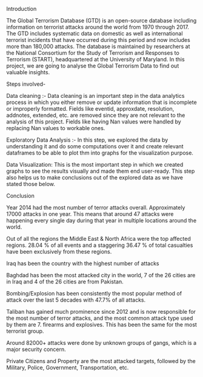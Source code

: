 Introduction

The Global Terrorism Database (GTD) is an open-source database including information on terrorist attacks around the world from 1970 through 2017. The GTD includes systematic data on domestic as well as international terrorist incidents that have occurred during this period and now includes more than 180,000 attacks. The database is maintained by researchers at the National Consortium for the Study of Terrorism and Responses to Terrorism (START), headquartered at the University of Maryland. In this project, we are going to analyse the Global Terrorism Data to find out valuable insights.

Steps involved-

Data cleaning :- Data cleaning is an important step in the data analytics process in which you either remove or update information that is incomplete or improperly formatted. Fields like eventid, approxdate, resolution, addnotes, extended, etc. are removed since they are not relevant to the analysis of this project. Fields like having Nan values were handled by replacing Nan values to workable ones.

Exploratory Data Analysis :- In this step, we explored the data by understanding it and do some computations over it and create relevant dataframes to be able to plot thm into graphs for the visualization purpose.

Data Visualization: This is the most important step in which we created graphs to see the results visually and made them end user-ready. This step also helps us to make conclusions out of the explored data as we have stated those below.

Conclusion

Year 2014 had the most number of terror attacks overall. Approximately 17000 attacks in one year. This means that around 47 attacks were happening every single day during that year in multiple locations around the world.

Out of all the regions the Middle East & North Africa were the top affected regions. 28.04 % of all events and a staggering 36.47 % of total casualties have been exclusively from these regions.

Iraq has been the country with the highest number of attacks 

Baghdad has been the most attacked city in the world, 7 of the 26 cities are in Iraq and 4 of the 26 cities are from Pakistan.

Bombing/Explosion has been consistently the most popular method of attack over the last 5 decades with 47.7% of all attacks.

Taliban has gained much prominence since 2012 and is now responsible for the most number of terror attacks, and the most common attack type used by them are 7. firearms and explosives. This has been the same for the most terrorist group.

Around 82000+ attacks were done by unknown groups of gangs, which is a major security concern.

Private Citizens and Property are the most attacked targets, followed by the Military, Police, Government, Transportation, etc.
